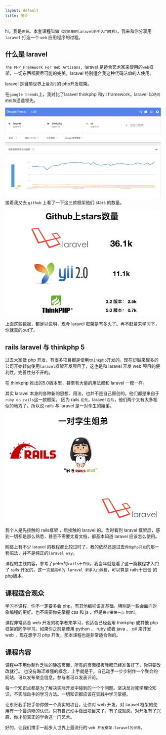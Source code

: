 ```yaml
---
layout: default
title: 简介
---
```


hi，我是`东哥`。本套课程叫做`《超简单的laravel新手入门教程》`，我来和你分享用 `laravel` 打造一个 `web` 应用程序的过程。

## 什么是 laravel

`The PHP Framework For Web Artisans`，laravel 是适合艺术家来使用的`web`框架，一切东西都要尽可能的完美。laravel 特别适合我这种代码洁癖的人使用。


laravel 是目前世界上`最流行`的 php开发框架。

在`google trends`上，我对比了laravel thinkphp 和yii framework，laravel 以`绝对的优势`遥遥领先。

![](media/15101145486746.jpg)
接着我又去 `github` 上看了一下这三款框架他们 stars 的数量。

![](media/15101157877317.jpg)


上面这些数据，都足以说明，现今 laravel 框架是有多火了。再不赶紧来学习下，你就真的out了。

## rails laravel 与 thinkphp 5

过去大家做 php 开发，有很多项目都是使用`thinkphp`开发的。现在却越来越多的公司开始转向使用`laravel`框架开发项目了，这也是和 laravel 开发 web 项目的便利性，完善性分不开的。

在 thinkphp 推出的5.0版本里，甚至有大量的用法都和 laravel 一模一样。

其实 laravel 本身的各种新的思想、用法，也并不是自己原创的。他们都是来自于`ruby on rails`这一款框架。
因为 rails `在先`，laravel `在后`，他们两个又有太多相似的地方了。所以说  rails 与 laravel 是一对孪生的姐弟。

![](media/15101161277809.jpg)

我个人是先接触的 rails框架 ，后接触的 laravel 的。当时看到 laravel 框架后，感到一切都是那么熟悉，甚至不需要太看文档，都基本知道 laravel 应该怎么使用。

网络上有不少 laravel 的教程都比较过时了，教的依然还是过去`传统php开发`的那一套搞法，并不是纯正的`laravel way`。

课程的主线内容，参考了peter的`rails十日谈`，我当年就是看了这一篇教程才入门了 rails 开发的。这一次`超简单的 laravel 新手入门教程`，可以算是 rails十日谈 的php版本。

## 课程适合观众

学习本课程，你不一定要多会 php。有其他编程语言基础，特别是一些会面向对象编程的更好。也不需要你先掌握 css 和 js ，但是`最少要懂一点` html。

课程非常适合 web 开发的初学者来学习，也适合已经会用 thinkphp 或其他 php 框架的同学学习。如果你之前是使用 python 、 ruby 或者 java 、 c# 来开发 web ，现在想学习 php 开发，那本课程也是非常适合你的。

## 课程内容

课程中不用你制作乏味的静态页面，所有的页面模板我都已经准备好了，你只要改改就行。
也没有晦涩难懂的概念，上手就是干，自己动手一步步制作一个聚会的网站，可以发布聚会信息，参与者可以发表评论。

每一个知识点都是为了解决实际开发中碰到的一个个问题。坚决反对死学理论知识，不实际动手的学习方法。一切知识都应该在实践中学习掌握。

让东哥我手把手带你做一个真实的项目，让你对 web 开发，对 laravel 框架的使用有一个最清晰的认识。只有自己动手做出项目来了，有了成就感，对开发有了兴趣，你才能真正的学会这一门艺术。

好的，让我们携手一起步入世界上最流行的 `web 开发框架-laravel的世界`。

